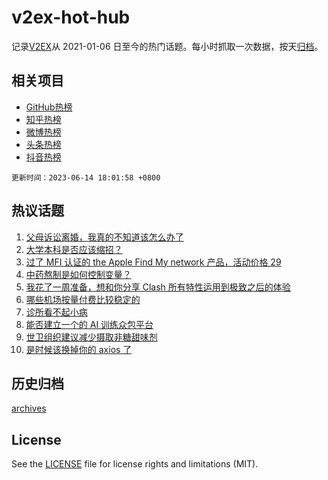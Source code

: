 # v2ex-hot-hub

 记录[V2EX](https://www.v2ex.com/)从 2021-01-06 日至今的热门话题。每小时抓取一次数据，按天[归档](archives)。
 
 ## 相关项目

- [GitHub热榜](https://github.com/it985/github-hot-hub)
- [知乎热榜](https://github.com/it985/zhihu-hot-hub)
- [微博热榜](https://github.com/it985/weibo-hot-hub)
- [头条热榜](https://github.com/it985/toutiao-hot-hub)
- [抖音热榜](https://github.com/it985/douyin-hot-hub)


 `更新时间：2023-06-14 18:01:58 +0800`

## 热议话题

1. [父母诉讼离婚，我真的不知道该怎么办了](https://www.v2ex.com/t/948534)
1. [大学本科是否应该缩招？](https://www.v2ex.com/t/948602)
1. [过了 MFI 认证的 the Apple Find My network 产品，活动价格 29](https://www.v2ex.com/t/948578)
1. [中药熬制是如何控制变量？](https://www.v2ex.com/t/948537)
1. [我花了一周准备，想和你分享 Clash 所有特性运用到极致之后的体验](https://www.v2ex.com/t/948499)
1. [哪些机场按量付费比较稳定的](https://www.v2ex.com/t/948533)
1. [诊所看不起小病](https://www.v2ex.com/t/948567)
1. [能否建立一个的 AI 训练众包平台](https://www.v2ex.com/t/948555)
1. [世卫组织建议减少摄取非糖甜味剂](https://www.v2ex.com/t/948494)
1. [是时候该换掉你的 axios 了](https://www.v2ex.com/t/948621)

## 历史归档

[archives](archives)

## License

See the [LICENSE](LICENSE) file for license rights and limitations (MIT).
